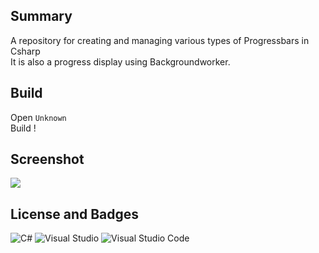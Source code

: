 ## Summary

A repository for creating and managing various types of Progressbars in Csharp  
It is also a progress display using Backgroundworker.

## Build
Open `Unknown`  
Build !

## Screenshot
<b align=center>
<img src="https://github.com/Pop-Apple/Various-Types-Progressbar/blob/main/Images/Simple-Progressbar.png">
</b>

## License and Badges

![C#](https://img.shields.io/badge/c%23-%23239120.svg?style=for-the-badge&logo=c-sharp&logoColor=white)
![Visual Studio](https://img.shields.io/badge/Visual%20Studio-5C2D91.svg?style=for-the-badge&logo=visual-studio&logoColor=white)
![Visual Studio Code](https://img.shields.io/badge/Visual%20Studio%20Code-0078d7.svg?style=for-the-badge&logo=visual-studio-code&logoColor=white)

